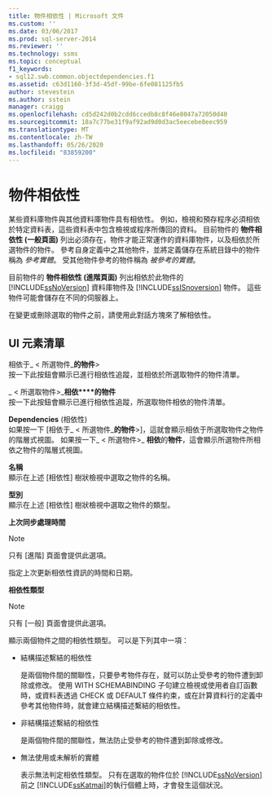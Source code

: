 ```yaml
---
title: 物件相依性 | Microsoft 文件
ms.custom: ''
ms.date: 03/06/2017
ms.prod: sql-server-2014
ms.reviewer: ''
ms.technology: ssms
ms.topic: conceptual
f1_keywords:
- sql12.swb.common.objectdependencies.f1
ms.assetid: c63d1160-3f3d-45df-99be-6fe081125fb5
author: stevestein
ms.author: sstein
manager: craigg
ms.openlocfilehash: cd5d242d0b2cdd6ccedb8c8f46e8047a72050d40
ms.sourcegitcommit: 18a7c77be31f9af92ad9d0d3ac5eecebe8eec959
ms.translationtype: MT
ms.contentlocale: zh-TW
ms.lasthandoff: 05/26/2020
ms.locfileid: "83859200"
---
```

# <a name="object-dependencies"></a>物件相依性
  某些資料庫物件與其他資料庫物件具有相依性。 例如，檢視和預存程序必須相依於特定資料表，這些資料表中包含檢視或程序所傳回的資料。 目前物件的 **物件相依性 (一般頁面)** 列出必須存在，物件才能正常運作的資料庫物件，以及相依於所選物件的物件。 參考自身定義中之其他物件，並將定義儲存在系統目錄中的物件稱為 *參考實體*。 受其他物件參考的物件稱為 *被參考的實體*。  
  
 目前物件的 **物件相依性 (進階頁面)** 列出相依於此物件的 [!INCLUDE[ssNoVersion](../../includes/ssnoversion-md.md)] 資料庫物件及 [!INCLUDE[ssISnoversion](../../includes/ssisnoversion-md.md)] 物件。 這些物件可能會儲存在不同的伺服器上。  
  
 在變更或刪除選取的物件之前，請使用此對話方塊來了解相依性。  
  
## <a name="ui-element-list"></a>UI 元素清單  
 相依于_ \< 所選物件_**的物件**>   
 按一下此按鈕會顯示已進行相依性追蹤，並相依於所選取物件的物件清單。  
  
 _ \< 所選取物件>_**相依****的物件**      
 按一下此按鈕會顯示已進行相依性追蹤，所選取物件相依的物件清單。  
  
 **Dependencies** (相依性)  
 如果按一下 [相依于_ \< 所選物件_**的物件**>]，這就會顯示相依于所選取物件之物件的階層式視圖。 如果按一下_ \< 所選物件>_ **相依**的**物件**，這會顯示所選物件所相依之物件的階層式視圖。  
  
 **名稱**  
 顯示在上述 [相依性]  樹狀檢視中選取之物件的名稱。  
  
 **型別**  
 顯示在上述 [相依性]  樹狀檢視中選取之物件的類型。  
  
 **上次同步處理時間**  
 > [!NOTE]  
>  只有 [進階]  頁面會提供此選項。  
  
 指定上次更新相依性資訊的時間和日期。  
  
 **相依性類型**  
 > [!NOTE]  
>  只有 [一般]  頁面會提供此選項。  
  
 顯示兩個物件之間的相依性類型。 可以是下列其中一項：  
  
-   結構描述繫結的相依性  
  
     是兩個物件間的關聯性，只要參考物件存在，就可以防止受參考的物件遭到卸除或修改。 使用 WITH SCHEMABINDING 子句建立檢視或使用者自訂函數時，或資料表透過 CHECK 或 DEFAULT 條件約束，或在計算資料行的定義中參考其他物件時，就會建立結構描述繫結的相依性。  
  
-   非結構描述繫結的相依性  
  
     是兩個物件間的關聯性，無法防止受參考的物件遭到卸除或修改。  
  
-   無法使用或未解析的實體  
  
     表示無法判定相依性類型。 只有在選取的物件位於 [!INCLUDE[ssNoVersion](../../includes/ssnoversion-md.md)] 前之 [!INCLUDE[ssKatmai](../../includes/sskatmai-md.md)]的執行個體上時，才會發生這個狀況。  
  
  
